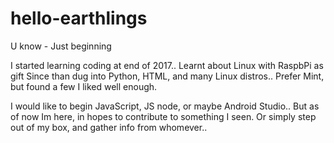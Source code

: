 # hello-earthlings
U know -  Just beginning

I started learning coding at end of 2017..
Learnt about Linux with RaspbPi as gift
Since than dug into Python, HTML, and many Linux distros..
Prefer Mint, but found a few I liked well enough.

I would like to begin JavaScript, JS node, or maybe Android Studio..
But as of now Im here, in hopes to contribute to something I seen.
Or simply step out of my box, and gather info from whomever..
